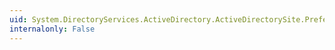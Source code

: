 ```yaml
---
uid: System.DirectoryServices.ActiveDirectory.ActiveDirectorySite.PreferredSmtpBridgeheadServers
internalonly: False
---
```

